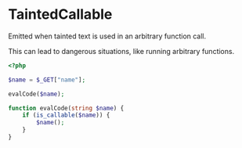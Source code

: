 # TaintedCallable

Emitted when tainted text is used in an arbitrary function call.

This can lead to dangerous situations, like running arbitrary functions.

```php
<?php

$name = $_GET["name"];

evalCode($name);

function evalCode(string $name) {
    if (is_callable($name)) {
        $name();
    }
}
```

